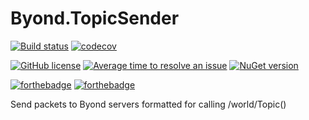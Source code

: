 # Byond.TopicSender

[![Build status](https://ci.appveyor.com/api/projects/status/w4ubqi8v3q2ufbai/branch/master?svg=true)](https://ci.appveyor.com/project/Byond.TopicSender/branch/master) [![codecov](https://codecov.io/gh/Byond.TopicSender/branch/master/graph/badge.svg)](https://codecov.io/gh/Byond.TopicSender)

[![GitHub license](https://img.shields.io/github/license/Byond.TopicSender.svg)](https://github.com/Byond.TopicSender/blob/master/LICENSE) [![Average time to resolve an issue](http://isitmaintained.com/badge/resolution/Byond.TopicSender.svg)](http://isitmaintained.com/project/Byond.TopicSender "Average time to resolve an issue") [![NuGet version](https://img.shields.io/nuget/v/Byond.TopicSender.svg)](https://www.nuget.org/packages/Byond.TopicSender)

[![forthebadge](http://forthebadge.com/images/badges/made-with-c-sharp.svg)](http://forthebadge.com) [![forthebadge](http://forthebadge.com/images/badges/built-with-love.svg)](http://forthebadge.com) 

Send packets to Byond servers formatted for calling /world/Topic()
